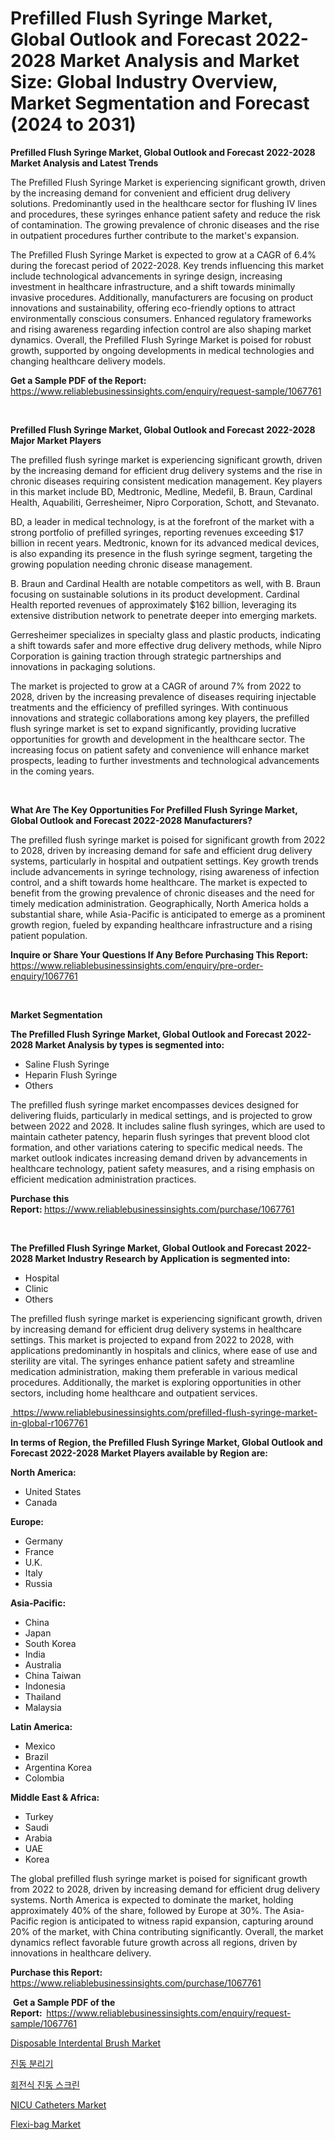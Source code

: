 <p><h1>Prefilled Flush Syringe Market, Global Outlook and Forecast 2022-2028 Market Analysis and Market Size: Global Industry Overview, Market Segmentation and Forecast (2024 to 2031)</h1></p><p><strong>Prefilled Flush Syringe Market, Global Outlook and Forecast 2022-2028 Market Analysis and Latest Trends</strong></p>
<p><p>The Prefilled Flush Syringe Market is experiencing significant growth, driven by the increasing demand for convenient and efficient drug delivery solutions. Predominantly used in the healthcare sector for flushing IV lines and procedures, these syringes enhance patient safety and reduce the risk of contamination. The growing prevalence of chronic diseases and the rise in outpatient procedures further contribute to the market's expansion.</p><p>The Prefilled Flush Syringe Market is expected to grow at a CAGR of 6.4% during the forecast period of 2022-2028. Key trends influencing this market include technological advancements in syringe design, increasing investment in healthcare infrastructure, and a shift towards minimally invasive procedures. Additionally, manufacturers are focusing on product innovations and sustainability, offering eco-friendly options to attract environmentally conscious consumers. Enhanced regulatory frameworks and rising awareness regarding infection control are also shaping market dynamics. Overall, the Prefilled Flush Syringe Market is poised for robust growth, supported by ongoing developments in medical technologies and changing healthcare delivery models.</p></p>
<p><strong>Get a Sample PDF of the Report:&nbsp;</strong> <a href="https://www.reliablebusinessinsights.com/enquiry/request-sample/1067761">https://www.reliablebusinessinsights.com/enquiry/request-sample/1067761</a></p>
<p>&nbsp;</p>
<p><strong>Prefilled Flush Syringe Market, Global Outlook and Forecast 2022-2028 Major Market Players</strong></p>
<p><p>The prefilled flush syringe market is experiencing significant growth, driven by the increasing demand for efficient drug delivery systems and the rise in chronic diseases requiring consistent medication management. Key players in this market include BD, Medtronic, Medline, Medefil, B. Braun, Cardinal Health, Aquabiliti, Gerresheimer, Nipro Corporation, Schott, and Stevanato.</p><p>BD, a leader in medical technology, is at the forefront of the market with a strong portfolio of prefilled syringes, reporting revenues exceeding $17 billion in recent years. Medtronic, known for its advanced medical devices, is also expanding its presence in the flush syringe segment, targeting the growing population needing chronic disease management.</p><p>B. Braun and Cardinal Health are notable competitors as well, with B. Braun focusing on sustainable solutions in its product development. Cardinal Health reported revenues of approximately $162 billion, leveraging its extensive distribution network to penetrate deeper into emerging markets.</p><p>Gerresheimer specializes in specialty glass and plastic products, indicating a shift towards safer and more effective drug delivery methods, while Nipro Corporation is gaining traction through strategic partnerships and innovations in packaging solutions.</p><p>The market is projected to grow at a CAGR of around 7% from 2022 to 2028, driven by the increasing prevalence of diseases requiring injectable treatments and the efficiency of prefilled syringes. With continuous innovations and strategic collaborations among key players, the prefilled flush syringe market is set to expand significantly, providing lucrative opportunities for growth and development in the healthcare sector. The increasing focus on patient safety and convenience will enhance market prospects, leading to further investments and technological advancements in the coming years.</p></p>
<p>&nbsp;</p>
<p><strong>What Are The Key Opportunities For Prefilled Flush Syringe Market, Global Outlook and Forecast 2022-2028 Manufacturers?</strong></p>
<p><p>The prefilled flush syringe market is poised for significant growth from 2022 to 2028, driven by increasing demand for safe and efficient drug delivery systems, particularly in hospital and outpatient settings. Key growth trends include advancements in syringe technology, rising awareness of infection control, and a shift towards home healthcare. The market is expected to benefit from the growing prevalence of chronic diseases and the need for timely medication administration. Geographically, North America holds a substantial share, while Asia-Pacific is anticipated to emerge as a prominent growth region, fueled by expanding healthcare infrastructure and a rising patient population.</p></p>
<p><strong>Inquire or Share Your Questions If Any Before Purchasing This Report:</strong> <a href="https://www.reliablebusinessinsights.com/enquiry/pre-order-enquiry/1067761">https://www.reliablebusinessinsights.com/enquiry/pre-order-enquiry/1067761</a></p>
<p>&nbsp;</p>
<p><strong>Market Segmentation</strong></p>
<p><strong>The Prefilled Flush Syringe Market, Global Outlook and Forecast 2022-2028 Market Analysis by types is segmented into:</strong></p>
<p><ul><li>Saline Flush Syringe</li><li>Heparin Flush Syringe</li><li>Others</li></ul></p>
<p><p>The prefilled flush syringe market encompasses devices designed for delivering fluids, particularly in medical settings, and is projected to grow between 2022 and 2028. It includes saline flush syringes, which are used to maintain catheter patency, heparin flush syringes that prevent blood clot formation, and other variations catering to specific medical needs. The market outlook indicates increasing demand driven by advancements in healthcare technology, patient safety measures, and a rising emphasis on efficient medication administration practices.</p></p>
<p><strong>Purchase this Report:&nbsp;</strong><a href="https://www.reliablebusinessinsights.com/purchase/1067761">https://www.reliablebusinessinsights.com/purchase/1067761</a></p>
<p>&nbsp;</p>
<p><strong>The Prefilled Flush Syringe Market, Global Outlook and Forecast 2022-2028 Market Industry Research by Application is segmented into:</strong></p>
<p><ul><li>Hospital</li><li>Clinic</li><li>Others</li></ul></p>
<p><p>The prefilled flush syringe market is experiencing significant growth, driven by increasing demand for efficient drug delivery systems in healthcare settings. This market is projected to expand from 2022 to 2028, with applications predominantly in hospitals and clinics, where ease of use and sterility are vital. The syringes enhance patient safety and streamline medication administration, making them preferable in various medical procedures. Additionally, the market is exploring opportunities in other sectors, including home healthcare and outpatient services.</p></p>
<p><a href="https://www.reliablebusinessinsights.com/prefilled-flush-syringe-market-in-global-r1067761">&nbsp;https://www.reliablebusinessinsights.com/prefilled-flush-syringe-market-in-global-r1067761</a></p>
<p><strong>In terms of Region, the Prefilled Flush Syringe Market, Global Outlook and Forecast 2022-2028 Market Players available by Region are:</strong></p>
<p>
    <p> <strong> North America: </strong>
        <ul>
            <li>United States</li>
            <li>Canada</li>
        </ul>
        </p> 
    <p> <strong> Europe: </strong>
        <ul>
            <li>Germany</li>
            <li>France</li>
            <li>U.K.</li>
            <li>Italy</li>
            <li>Russia</li>
        </ul>
        </p> 
    <p> <strong> Asia-Pacific: </strong>
        <ul>
            <li>China</li>
            <li>Japan</li>
            <li>South Korea</li>
            <li>India</li>
            <li>Australia</li>
            <li>China Taiwan</li>
            <li>Indonesia</li>
            <li>Thailand</li>
            <li>Malaysia</li>
        </ul>
        </p> 
    <p> <strong> Latin America: </strong>
        <ul>
            <li>Mexico</li>
            <li>Brazil</li>
            <li>Argentina Korea</li>
            <li>Colombia</li>
        </ul>
        </p> 
    <p> <strong> Middle East & Africa: </strong>
        <ul>
            <li>Turkey</li>
            <li>Saudi</li>
            <li>Arabia</li>
            <li>UAE</li>
            <li>Korea</li>
        </ul>
    </p>
    </p>
<p><p>The global prefilled flush syringe market is poised for significant growth from 2022 to 2028, driven by increasing demand for efficient drug delivery systems. North America is expected to dominate the market, holding approximately 40% of the share, followed by Europe at 30%. The Asia-Pacific region is anticipated to witness rapid expansion, capturing around 20% of the market, with China contributing significantly. Overall, the market dynamics reflect favorable future growth across all regions, driven by innovations in healthcare delivery.</p></p>
<p><strong>Purchase this Report: </strong><a href="https://www.reliablebusinessinsights.com/purchase/1067761">https://www.reliablebusinessinsights.com/purchase/1067761</a></p>
<p>&nbsp;<strong>Get a Sample PDF of the Report:&nbsp;&nbsp;</strong><a href="https://www.reliablebusinessinsights.com/enquiry/request-sample/1067761">https://www.reliablebusinessinsights.com/enquiry/request-sample/1067761</a></p>
<p><strong></strong></p>
<p><p><a href="https://issuu.com/reportprime-2/docs/disposable-interdental-brush-market_926aa5a1994ca1">Disposable Interdental Brush Market</a></p><p><a href="https://medium.com/@artyompoq5m4/%EA%B8%80%EB%A1%9C%EB%B2%8C-%EC%A7%84%EB%8F%99-%EB%B6%84%EB%A6%AC%EA%B8%B0-%EC%8B%9C%EC%9E%A5-%EB%B2%94%EC%9C%84%EC%97%90-%EB%8C%80%ED%95%9C-%EC%8B%AC%EC%B8%B5-%EB%B6%84%EC%84%9D%EA%B3%BC-2024%EB%85%84%EB%B6%80%ED%84%B0-2031%EB%85%84%EA%B9%8C%EC%A7%80-%EC%98%88%EC%B8%A1%EB%90%9C-5-4-%EC%9D%98-%EB%B9%A0%EB%A5%B8-%EC%84%B1%EC%9E%A5%EB%A5%A0-cagr-f387e42b45ea">진동 분리기</a></p><p><a href="https://medium.com/@artyompoq5m4/%EB%A1%9C%ED%83%80%EB%A6%AC-%EC%A7%84%EB%8F%99-%EC%8A%A4%ED%81%AC%EB%A6%B0-%EC%8B%9C%EC%9E%A5%EC%9D%98-%EB%AF%B8%EB%9E%98-%EA%B8%80%EB%A1%9C%EB%B2%8C-%EC%8B%9C%EC%9E%A5-%EC%98%88%EC%B8%A1-%EB%B0%8F-%EC%8B%9C%EC%9E%A5-%EB%8F%99%ED%96%A5-2024-2031-13a5ca382cd8">회전식 진동 스크린</a></p><p><a href="https://www.linkedin.com/pulse/insights-nicu-catheters-market-players-size-geographical-regions-lftbc?trackingId=6cAT4%2FNaRCGJTgzDR1l4RQ%3D%3D">NICU Catheters Market</a></p><p><a href="https://issuu.com/reportprime-2/docs/flexi-bag-market-size-2030.pptx_bd8ac07a2bd444">Flexi-bag Market</a></p></p>
